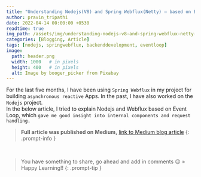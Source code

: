 ```yaml
---
title: "Understanding Nodejs(V8) and Spring Webflux(Netty) — based on Event Loop design"
author: pravin_tripathi
date: 2022-04-14 00:00:00 +0530
readtime: true
img_path: /assets/img/understanding-nodejs-v8-and-spring-webflux-netty-based-on-event-loop-design/
categories: [Blogging, Article]
tags: [nodejs, springwebflux, backenddevelopment, eventloop]
image:
  path: header.png
  width: 1000   # in pixels
  height: 400   # in pixels
  alt: Image by booger_picker from Pixabay 
---
```


For the last five months, I have been using `Spring Webflux` in my project for building `asynchronous reactive` Apps. In the past, I have also worked on the `Nodejs` project.  
In the below article, I tried to explain Nodejs and Webflux based on Event Loop, which `gave me good insight into internal components and request handling.`

> **Full article was published on Medium,** [link to Medium blog article][medium-article-link]
{: .prompt-info }

&nbsp;
> You have something to share, go ahead and add in comments 😉 » Happy Learning!!
{: .prompt-tip }

[medium-article-link]: https://medium.com/@pravinyo/understanding-nodejs-v8-and-spring-webflux-netty-based-on-event-loop-design-f6c6ce12e96d
